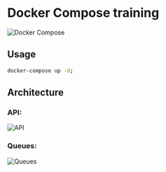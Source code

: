 # Docker Compose training

![Docker Compose](https://github.com/docker/compose/blob/v2/logo.png?raw=true)

## Usage

```bash
docker-compose up -d;
```

## Architecture

### API:

![API](https://user-images.githubusercontent.com/30202634/139282396-4408d74e-45b7-4b29-af77-d5bf8b7123fc.jpg)

### Queues:

![Queues](https://user-images.githubusercontent.com/30202634/139282407-8084abd5-c04b-4d79-bcd7-ebcf33f4502f.jpg)
